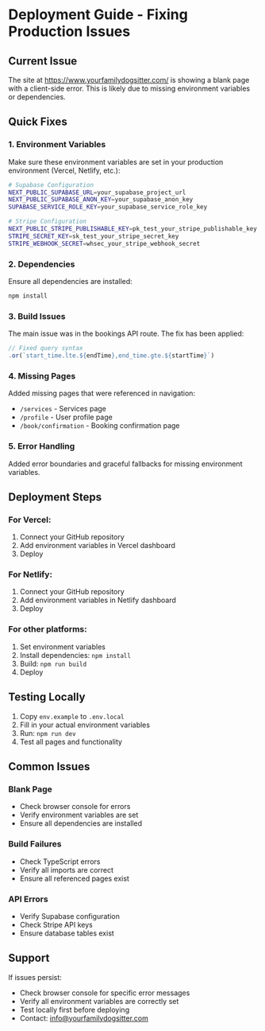 # Deployment Guide - Fixing Production Issues

## Current Issue
The site at https://www.yourfamilydogsitter.com/ is showing a blank page with a client-side error. This is likely due to missing environment variables or dependencies.

## Quick Fixes

### 1. Environment Variables
Make sure these environment variables are set in your production environment (Vercel, Netlify, etc.):

```bash
# Supabase Configuration
NEXT_PUBLIC_SUPABASE_URL=your_supabase_project_url
NEXT_PUBLIC_SUPABASE_ANON_KEY=your_supabase_anon_key
SUPABASE_SERVICE_ROLE_KEY=your_supabase_service_role_key

# Stripe Configuration
NEXT_PUBLIC_STRIPE_PUBLISHABLE_KEY=pk_test_your_stripe_publishable_key
STRIPE_SECRET_KEY=sk_test_your_stripe_secret_key
STRIPE_WEBHOOK_SECRET=whsec_your_stripe_webhook_secret
```

### 2. Dependencies
Ensure all dependencies are installed:

```bash
npm install
```

### 3. Build Issues
The main issue was in the bookings API route. The fix has been applied:

```typescript
// Fixed query syntax
.or(`start_time.lte.${endTime},end_time.gte.${startTime}`)
```

### 4. Missing Pages
Added missing pages that were referenced in navigation:
- `/services` - Services page
- `/profile` - User profile page  
- `/book/confirmation` - Booking confirmation page

### 5. Error Handling
Added error boundaries and graceful fallbacks for missing environment variables.

## Deployment Steps

### For Vercel:
1. Connect your GitHub repository
2. Add environment variables in Vercel dashboard
3. Deploy

### For Netlify:
1. Connect your GitHub repository
2. Add environment variables in Netlify dashboard
3. Deploy

### For other platforms:
1. Set environment variables
2. Install dependencies: `npm install`
3. Build: `npm run build`
4. Deploy

## Testing Locally

1. Copy `env.example` to `.env.local`
2. Fill in your actual environment variables
3. Run: `npm run dev`
4. Test all pages and functionality

## Common Issues

### Blank Page
- Check browser console for errors
- Verify environment variables are set
- Ensure all dependencies are installed

### Build Failures
- Check TypeScript errors
- Verify all imports are correct
- Ensure all referenced pages exist

### API Errors
- Verify Supabase configuration
- Check Stripe API keys
- Ensure database tables exist

## Support

If issues persist:
- Check browser console for specific error messages
- Verify all environment variables are correctly set
- Test locally first before deploying
- Contact: info@yourfamilydogsitter.com 